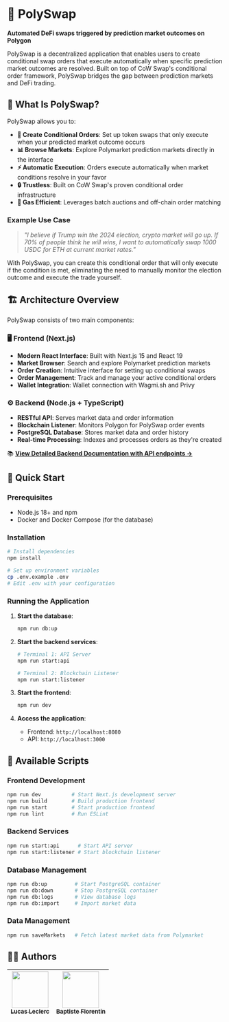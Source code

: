 # 🔄 PolySwap

**Automated DeFi swaps triggered by prediction market outcomes on Polygon**

PolySwap is a decentralized application that enables users to create conditional swap orders that execute automatically when specific prediction market outcomes are resolved. Built on top of CoW Swap's conditional order framework, PolySwap bridges the gap between prediction markets and DeFi trading.

## 🎯 What Is PolySwap?

PolySwap allows you to:

- **🎲 Create Conditional Orders**: Set up token swaps that only execute when your predicted market outcome occurs
- **📊 Browse Markets**: Explore Polymarket prediction markets directly in the interface
- **⚡ Automatic Execution**: Orders execute automatically when market conditions resolve in your favor
- **🔒 Trustless**: Built on CoW Swap's proven conditional order infrastructure
- **💸 Gas Efficient**: Leverages batch auctions and off-chain order matching

### Example Use Case

> *"I believe if Trump win the 2024 election, crypto market will go up. If 70% of people think he will wins, I want to automatically swap 1000 USDC for ETH at current market rates."*

With PolySwap, you can create this conditional order that will only execute if the condition is met, eliminating the need to manually monitor the election outcome and execute the trade yourself.

## 🏗️ Architecture Overview

PolySwap consists of two main components:

### 🖥️ Frontend (Next.js)
- **Modern React Interface**: Built with Next.js 15 and React 19
- **Market Browser**: Search and explore Polymarket prediction markets
- **Order Creation**: Intuitive interface for setting up conditional swaps
- **Order Management**: Track and manage your active conditional orders
- **Wallet Integration**: Wallet connection with Wagmi.sh and Privy

### ⚙️ Backend (Node.js + TypeScript)
- **RESTful API**: Serves market data and order information
- **Blockchain Listener**: Monitors Polygon for PolySwap order events
- **PostgreSQL Database**: Stores market data and order history
- **Real-time Processing**: Indexes and processes orders as they're created

📚 **[View Detailed Backend Documentation with API endpoints →](./Backend.md)**

## 🚀 Quick Start

### Prerequisites

- Node.js 18+ and npm
- Docker and Docker Compose (for the database)

### Installation

```bash
# Install dependencies
npm install

# Set up environment variables
cp .env.example .env
# Edit .env with your configuration
```

### Running the Application

1. **Start the database**:
   ```bash
   npm run db:up
   ```

2. **Start the backend services**:
   ```bash
   # Terminal 1: API Server
   npm run start:api
   
   # Terminal 2: Blockchain Listener
   npm run start:listener
   ```

3. **Start the frontend**:
   ```bash
   npm run dev
   ```

4. **Access the application**:
   - Frontend: `http://localhost:8080`
   - API: `http://localhost:3000`

## 🔧 Available Scripts

### Frontend Development
```bash
npm run dev          # Start Next.js development server
npm run build        # Build production frontend
npm run start        # Start production frontend
npm run lint         # Run ESLint
```

### Backend Services
```bash
npm run start:api      # Start API server
npm run start:listener # Start blockchain listener
```

### Database Management
```bash
npm run db:up         # Start PostgreSQL container
npm run db:down       # Stop PostgreSQL container
npm run db:logs       # View database logs
npm run db:import     # Import market data
```

### Data Management
```bash
npm run saveMarkets   # Fetch latest market data from Polymarket
```

## 🧑‍💻 Authors

| [<img src="https://github.com/Intermarch3.png?size=85" width=85><br><sub>Lucas Leclerc</sub>](https://github.com/Intermarch3) | [<img src="https://github.com/Pybast.png?size=85" width=85><br><sub>Baptiste Florentin</sub>](https://github.com/Pybast) |
| :---: | :---: |
